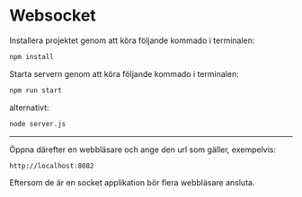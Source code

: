 # Websocket

Installera projektet genom att köra följande kommado i terminalen:

```bash
npm install
```

Starta servern genom att köra följande kommado i terminalen:

```bash
npm run start
```

alternativt:

```bash
node server.js
```
---

Öppna därefter en webbläsare och ange den url som gäller, exempelvis:

`http://localhost:8082`

Eftersom de är en socket applikation bör flera webbläsare ansluta.